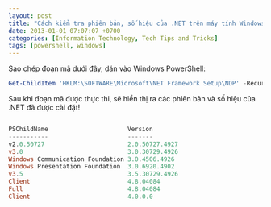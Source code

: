 ```yaml
---
layout: post
title: "Cách kiểm tra phiên bản, số hiệu của .NET trên máy tính Windows"
date: 2013-01-01 07:07:07 +0700
categories: [Information Technology, Tech Tips and Tricks]
tags: [powershell, windows]
---
```


Sao chép đoạn mã dưới đây, dán vào Windows PowerShell:

```powershell
Get-ChildItem 'HKLM:\SOFTWARE\Microsoft\NET Framework Setup\NDP' -Recurse | Get-ItemProperty -Name version -EA 0 | Where { $_.PSChildName -Match '^(?!S)\p{L}'} | Select PSChildName, version
```

Sau khi đoạn mã được thực thi, sẽ hiển thị ra các phiên bản và số hiệu của .NET đã được cài đặt!
```powershell

PSChildName                      Version
-----------                      -------
v2.0.50727                       2.0.50727.4927
v3.0                             3.0.30729.4926
Windows Communication Foundation 3.0.4506.4926
Windows Presentation Foundation  3.0.6920.4902
v3.5                             3.5.30729.4926
Client                           4.8.04084
Full                             4.8.04084
Client                           4.0.0.0
```
